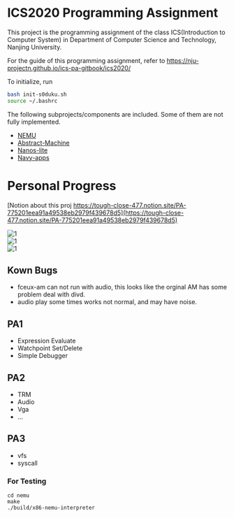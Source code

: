 # ICS2020 Programming Assignment

This project is the programming assignment of the class ICS(Introduction to Computer System)
in Department of Computer Science and Technology, Nanjing University.

For the guide of this programming assignment,
refer to https://nju-projectn.github.io/ics-pa-gitbook/ics2020/

To initialize, run
```bash
bash init-s0duku.sh
source ~/.bashrc
```

The following subprojects/components are included. Some of them are not fully implemented.
* [NEMU](https://github.com/NJU-ProjectN/nemu)
* [Abstract-Machine](https://github.com/NJU-ProjectN/abstract-machine)
* [Nanos-lite](https://github.com/NJU-ProjectN/nanos-lite)
* [Navy-apps](https://github.com/NJU-ProjectN/navy-apps)


# Personal Progress

[Notion about this proj https://tough-close-477.notion.site/PA-775201eea91a49538eb2979f439678d5](https://tough-close-477.notion.site/PA-775201eea91a49538eb2979f439678d5)

![1](https://raw.githubusercontent.com/s0duku/ics2020-s0duku/main/examples/1.png)  
![1](https://raw.githubusercontent.com/s0duku/ics2020-s0duku/main/examples/2.png)   
![1](https://raw.githubusercontent.com/s0duku/ics2020-s0duku/main/examples/3.png)  

## Kown Bugs
* fceux-am can not run with audio, this looks like the orginal AM has some problem deal with divd.
* audio play some times works not normal, and may have noise. 

## PA1
* Expression Evaluate 
* Watchpoint Set/Delete
* Simple Debugger

## PA2
* TRM
* Audio
* Vga
* ...

## PA3
* vfs
* syscall

### For Testing

```
cd nemu
make
./build/x86-nemu-interpreter
```

